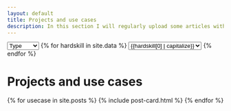 ```yaml
---
layout: default
title: Projects and use cases
description: In this section I will regularly upload some articles with interesting things I done
---
```

<div class="skills">
  <select id="filter-tags" class="skill-card backgrounded">
    <option value="">Type</option>
    {% for tag in site.tags %}
      <option value="{{tag[0]}}">{{tag[0]}}</option>
    {% endfor %}
  </select>
  <!-- Filter by Dynamic tags -->
  {% for hardskill in site.data %}
  <select id="filter-{{hardskill[0]}}" class="skill-card backgrounded">
    <option value="">{{hardskill[0] | capitalize}}</option>
    {% for skill in hardskill[1] %}
      <option value="{{ skill }}">{{ skill }}</option>
    {% endfor %}
  </select>
  {% endfor %}
</div>

# Projects and use cases
<div class="posts">
  {% for usecase in site.posts %}
    {% include post-card.html %}
  {% endfor %}
</div>

<script>
document.addEventListener('DOMContentLoaded', function() {
  // Define filter groups including dynamic filters
  const filterGroups = ['tags' {%for hardskill in site.data%},'{{hardskill[0]}}'{%endfor%}];
  const projects = document.querySelectorAll('.post-card-wrapper'); // Select all post card wrappers

  // Function to get the selected value for a given filter group
  function getSelectedValue(group) {
    const selectElement = document.getElementById(`filter-${group}`);
    return selectElement ? selectElement.value.toLowerCase() : '';
  }

  // Function to filter projects
  function filterProjects() {
    const selectedFilters = {};

    // Gather selected filter values
    filterGroups.forEach(group => {
      selectedFilters[group] = getSelectedValue(group);
    });

    projects.forEach(project => {
      // Check if project matches all selected filters
      const projectTags = project.dataset.tags.toLowerCase().split('$').map(tag => tag.trim());
      const matchesTags = !selectedFilters.tags || projectTags.includes(selectedFilters.tags);
      
      // Check dynamic filters
      const matchesDynamicFilters = filterGroups.slice(2).every(group => {
        if (selectedFilters[group]) {
          const projectValues = project.dataset[group].toLowerCase().split('$').map(value => value.trim());
          return projectValues.includes(selectedFilters[group]);
        }
        return true; // If no filter is selected, match is true
      });

      // Show or hide project based on all filters
      if (matchesTags && matchesDynamicFilters) {
        project.style.display = 'block';
      } else {
        project.style.display = 'none';
      }
    });

    // Show or hide the "no results" message
    const visibleProjects = [...projects].filter(project => project.style.display === 'block');

    // Update URL parameters
    updateURL(selectedFilters);
  }

  // Function to update URL parameters
  function updateURL(filters) {
    const urlParams = new URLSearchParams();
    filterGroups.forEach(group => {
      if (filters[group]) {
        urlParams.set(group, filters[group]);
      }
    });

    // Update the browser's address bar without reloading the page
    const newURL = `${window.location.pathname}?${urlParams.toString()}`;
    history.replaceState(null, '', newURL);
  }

  // Function to load selected filter values from URL
  function loadFromURL() {
    const urlParams = new URLSearchParams(window.location.search);

    filterGroups.forEach(group => {
      if (urlParams.has(group)) {
        const selectedValue = urlParams.get(group);
        const selectElement = document.getElementById(`filter-${group}`);
        if (selectElement) {
          selectElement.value = selectedValue;
        }
      }
    });

    // Trigger filtering based on URL parameters
    filterProjects();
  }

  // Add event listeners to dropdowns
  filterGroups.forEach(group => {
    const selectElement = document.getElementById(`filter-${group}`);
    if (selectElement) {
      selectElement.addEventListener('change', filterProjects);
    }
  });

  // Load filter values from URL on page load
  loadFromURL();
});
</script>

